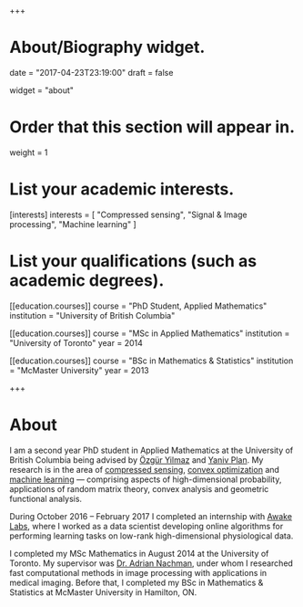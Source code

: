 +++
# About/Biography widget.

date = "2017-04-23T23:19:00"
draft = false

widget = "about"

# Order that this section will appear in.
weight = 1

# List your academic interests.
[interests]
  interests = [
    "Compressed sensing",
    "Signal & Image processing",
    "Machine learning"
  ]

# List your qualifications (such as academic degrees).
[[education.courses]]
  course = "PhD Student, Applied Mathematics"
  institution = "University of British Columbia"

[[education.courses]]
  course = "MSc in Applied Mathematics"
  institution = "University of Toronto"
  year = 2014

[[education.courses]]
  course = "BSc in Mathematics & Statistics"
  institution = "McMaster University"
  year = 2013
 
+++

# About

I am a second year PhD student in Applied Mathematics at the University of
British Columbia being advised by
[Özgür Yilmaz](http://www.math.ubc.ca/~oyilmaz/) and
[Yaniv Plan](http://www.yanivplan.com/). My research is in the area of
[compressed sensing](https://en.wikipedia.org/wiki/Compressed_sensing),
[convex optimization](https://en.wikipedia.org/wiki/Convex_optimization) and
[machine learning](https://en.wikipedia.org/wiki/Machine_learning) &mdash;
comprising aspects of high-dimensional probability, applications of random
matrix theory, convex analysis and geometric functional analysis.

During October 2016 &ndash; February 2017 I completed an internship with
[Awake Labs](http://www.awakelabs.com/), where I worked as a data scientist
developing online algorithms for performing learning tasks on low-rank
high-dimensional physiological data.

I completed my MSc Mathematics in August 2014 at the University of Toronto. My
supervisor was
[Dr. Adrian Nachman](https://www.ece.utoronto.ca/people/nachman-a/), under whom
I researched fast computational methods in image processing with applications
in medical imaging. Before that, I completed my BSc in Mathematics & Statistics
at McMaster University in Hamilton, ON.
